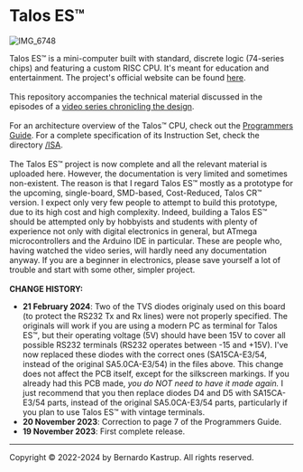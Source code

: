 # Talos ES™
![IMG_6748](https://user-images.githubusercontent.com/69539226/226492141-28d48328-b168-4ef7-87dc-6f37a28292a1.jpeg)

<p>
Talos ES™ is a mini-computer built with standard, discrete logic (74-series chips) and featuring a custom RISC CPU. It's meant for education and entertainment. The project's official website can be found <a href="https://www.thebyteattic.com/p/talos-es.html">here</a>.<br><br>
This repository accompanies the technical material discussed in the episodes of a <a href="https://www.youtube.com/watch?v=509XYuB6xsw&list=PLDf2uklC__d0CCgEDWJ5CoJgBmkGZ0vGv&ab_channel=TheByteAttic">video series chronicling the design</a>.<br><br>
For an architecture overview of the Talos™ CPU, check out the <a href="https://github.com/TheByteAttic/TalosES/blob/main/TalosES%20Programmers%20Guide.pdf">Programmers Guide</a>. For a complete specification of its Instruction Set, check the directory <a href="https://github.com/TheByteAttic/TalosES/tree/main/ISA">/ISA</a>.<br><br>
The Talos ES™ project is now complete and all the relevant material is uploaded here. However, the documentation is very limited and sometimes non-existent. The reason is that I regard Talos ES™ mostly as a prototype for the upcoming, single-board, SMD-based, Cost-Reduced, Talos CR™ version. I expect only very few people to attempt to build this prototype, due to its high cost and high complexity. Indeed, building a Talos ES™ should be attempted only by hobbyists and students with plenty of experience not only with digital electronics in general, but ATmega microcontrollers and the Arduino IDE in particular. These are people who, having watched the video series, will hardly need any documentation anyway. If you are a beginner in electronics, please save yourself a lot of trouble and start with some other, simpler project.<br><br>
<b>CHANGE HISTORY:</b><br>
  <UL>
    <LI><b>21 February 2024</b>: Two of the TVS diodes originaly used on this board (to protect the RS232 Tx and Rx lines) were not properly specified. The originals will work if you are using a modern PC as terminal for Talos ES™, but their operating voltage (5V) should have been 15V to cover all possible RS232 terminals (RS232 operates between -15 and +15V). I've now replaced these diodes with the correct ones (SA15CA-E3/54, instead of the original SA5.0CA-E3/54) in the files above. This change does not affect the PCB itself, except for the silkscreen markings. If you already had this PCB made, <i>you do NOT need to have it made again.</i> I just recommend that you then replace diodes D4 and D5 with SA15CA-E3/54 parts, instead of the original SA5.0CA-E3/54 parts, particularly if you plan to use Talos ES™ with vintage terminals.</LI>
    <LI><b>20 November 2023</b>: Correction to page 7 of the Programmers Guide.</LI>
    <LI><b>19 November 2023</b>: First complete release.</LI>
  </UL>
<hr>
Copyright © 2022-2024 by Bernardo Kastrup. All rights reserved.
